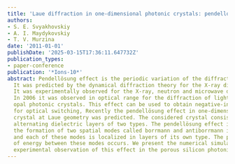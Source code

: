 ```yaml
---
title: 'Laue diffraction in one-dimensional photonic crystals: pendellosung effect'
authors:
- S. E. Svyakhovskiy
- A. I. Maydykovskiy
- T. V. Murzina
date: '2011-01-01'
publishDate: '2025-03-15T17:36:11.647732Z'
publication_types:
- paper-conference
publication: '*Ions-10*'
abstract: Pendellösung effect is the periodic variation of the diffracted beams intensity.
  It was predicted by the dynamical diffraction theory for the X-ray diffraction.
  It was experimentally observed for the X-ray, neutron and microwave diffraction.
  In 2006 it was observed in optical range for the diffraction of light in 3-dimetsional
  opal photonic crystals. This effect can be used to obtain negative-index materials,
  for optical switching, Recently the pendellösung effect in one-dimensional photonic
  crystal at Laue geometry was predicted. The considered crystal consists of periodically
  alternating dielectric layers of two types. The pendellösung effect is caused by
  the formation of two spatial modes called borrmann and antiborrmann in a crystal
  and each of these modes is localized in layers of its own type. The periodic exchange
  of energy between these modes occurs. We present the numerical simulation and the
  experimental observation of this effect in the porous silicon photonic crystal.
---
```

